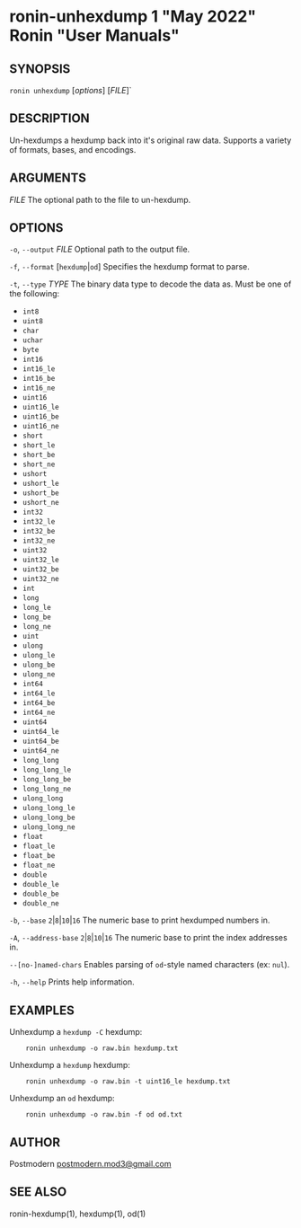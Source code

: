 # ronin-unhexdump 1 "May 2022" Ronin "User Manuals"

## SYNOPSIS

`ronin unhexdump` [*options*] [*FILE*]`

## DESCRIPTION

Un-hexdumps a hexdump back into it's original raw data.
Supports a variety of formats, bases, and encodings.

## ARGUMENTS

*FILE*
  The optional path to the file to un-hexdump.

## OPTIONS

`-o`, `--output` *FILE*
  Optional path to the output file.

`-f`, `--format` [`hexdump`\|`od`]
  Specifies the hexdump format to parse.

`-t`, `--type` *TYPE*
  The binary data type to decode the data as. Must be one of the following:

  * `int8`
  * `uint8`
  * `char`
  * `uchar`
  * `byte`
  * `int16`
  * `int16_le`
  * `int16_be`
  * `int16_ne`
  * `uint16`
  * `uint16_le`
  * `uint16_be`
  * `uint16_ne`
  * `short`
  * `short_le`
  * `short_be`
  * `short_ne`
  * `ushort`
  * `ushort_le`
  * `ushort_be`
  * `ushort_ne`
  * `int32`
  * `int32_le`
  * `int32_be`
  * `int32_ne`
  * `uint32`
  * `uint32_le`
  * `uint32_be`
  * `uint32_ne`
  * `int`
  * `long`
  * `long_le`
  * `long_be`
  * `long_ne`
  * `uint`
  * `ulong`
  * `ulong_le`
  * `ulong_be`
  * `ulong_ne`
  * `int64`
  * `int64_le`
  * `int64_be`
  * `int64_ne`
  * `uint64`
  * `uint64_le`
  * `uint64_be`
  * `uint64_ne`
  * `long_long`
  * `long_long_le`
  * `long_long_be`
  * `long_long_ne`
  * `ulong_long`
  * `ulong_long_le`
  * `ulong_long_be`
  * `ulong_long_ne`
  * `float`
  * `float_le`
  * `float_be`
  * `float_ne`
  * `double`
  * `double_le`
  * `double_be`
  * `double_ne`

`-b`, `--base` `2`|`8`|`10`|`16`
  The numeric base to print hexdumped numbers in.

`-A`, `--address-base` `2`|`8`|`10`|`16`
  The numeric base to print the index addresses in.

`--[no-]named-chars`
  Enables parsing of `od`-style named characters (ex: `nul`).

`-h`, `--help`
  Prints help information.

## EXAMPLES

Unhexdump a `hexdump -C` hexdump:

        ronin unhexdump -o raw.bin hexdump.txt

Unhexdump a `hexdump` hexdump:

        ronin unhexdump -o raw.bin -t uint16_le hexdump.txt

Unhexdump an `od` hexdump:

        ronin unhexdump -o raw.bin -f od od.txt

## AUTHOR

Postmodern <postmodern.mod3@gmail.com>

## SEE ALSO

ronin-hexdump(1), hexdump(1), od(1)
